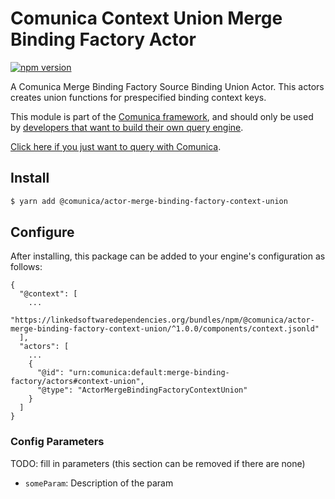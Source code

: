 # Comunica Context Union Merge Binding Factory Actor

[![npm version](https://badge.fury.io/js/%40comunica%2Factor-merge-binding-factory-context-union.svg)](https://www.npmjs.com/package/@comunica/actor-merge-binding-factory-context-union)

A Comunica Merge Binding Factory Source Binding Union Actor. This actors creates union functions for prespecified binding context keys.

This module is part of the [Comunica framework](https://github.com/comunica/comunica),
and should only be used by [developers that want to build their own query engine](https://comunica.dev/docs/modify/).

[Click here if you just want to query with Comunica](https://comunica.dev/docs/query/).

## Install

```bash
$ yarn add @comunica/actor-merge-binding-factory-context-union
```

## Configure

After installing, this package can be added to your engine's configuration as follows:
```text
{
  "@context": [
    ...
    "https://linkedsoftwaredependencies.org/bundles/npm/@comunica/actor-merge-binding-factory-context-union/^1.0.0/components/context.jsonld"  
  ],
  "actors": [
    ...
    {
      "@id": "urn:comunica:default:merge-binding-factory/actors#context-union",
      "@type": "ActorMergeBindingFactoryContextUnion"
    }
  ]
}
```

### Config Parameters

TODO: fill in parameters (this section can be removed if there are none)

* `someParam`: Description of the param
